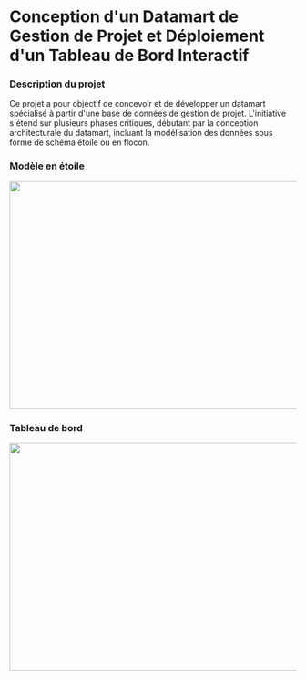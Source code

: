 <h1>Conception d'un Datamart de Gestion de Projet et Déploiement d'un Tableau de Bord Interactif </h1>
<h3>Description du projet</h3>
<p>Ce projet a pour objectif de concevoir et de développer un datamart spécialisé à partir d'une base de données de gestion de projet.
  L'initiative s'étend sur plusieurs phases critiques, débutant par la conception architecturale du datamart, 
  incluant la modélisation des données sous forme de schéma étoile ou en flocon.</p>

<h3>Modèle en étoile</h3>
<img src="Capture d'écran 2024-08-20 175310.png" width="600px" height="400px"/>

<h3>Tableau de bord</h3>
<img src="Capture d'écran 2024-08-21 121544.png" width="700px" height="400px"/>
